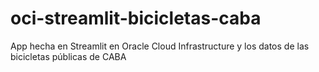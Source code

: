 # oci-streamlit-bicicletas-caba
App hecha en Streamlit en Oracle Cloud Infrastructure y los datos de las bicicletas públicas de CABA
